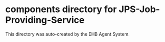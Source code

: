 # components directory for JPS-Job-Providing-Service

This directory was auto-created by the EHB Agent System.